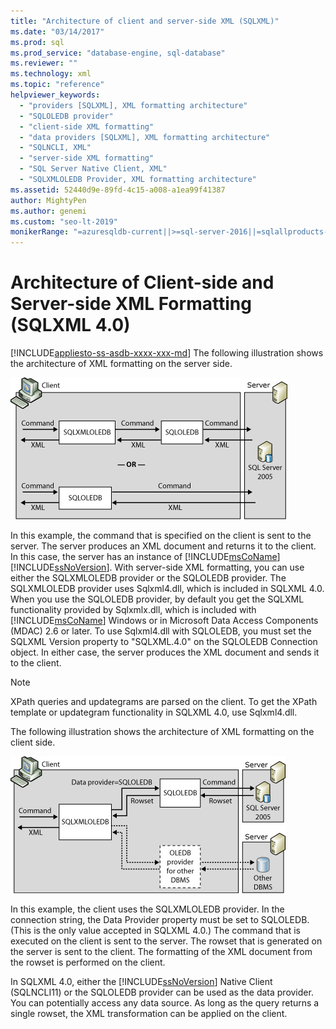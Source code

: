```yaml
---
title: "Architecture of client and server-side XML (SQLXML)"
ms.date: "03/14/2017"
ms.prod: sql
ms.prod_service: "database-engine, sql-database"
ms.reviewer: ""
ms.technology: xml
ms.topic: "reference"
helpviewer_keywords: 
  - "providers [SQLXML], XML formatting architecture"
  - "SQLOLEDB provider"
  - "client-side XML formatting"
  - "data providers [SQLXML], XML formatting architecture"
  - "SQLNCLI, XML"
  - "server-side XML formatting"
  - "SQL Server Native Client, XML"
  - "SQLXMLOLEDB Provider, XML formatting architecture"
ms.assetid: 52440d9e-89fd-4c15-a008-a1ea99f41387
author: MightyPen
ms.author: genemi
ms.custom: "seo-lt-2019"
monikerRange: "=azuresqldb-current||>=sql-server-2016||=sqlallproducts-allversions||>=sql-server-linux-2017||=azuresqldb-mi-current"
---
```

# Architecture of Client-side and Server-side XML Formatting (SQLXML 4.0)
[!INCLUDE[appliesto-ss-asdb-xxxx-xxx-md](../../../includes/appliesto-ss-asdb-xxxx-xxx-md.md)]
  The following illustration shows the architecture of XML formatting on the server side.  
  
 ![Architecture of XML formatting on the server side.](../../../relational-databases/sqlxml/formatting/media/serversidexml.gif "Architecture of XML formatting on the server side.")  
  
 In this example, the command that is specified on the client is sent to the server. The server produces an XML document and returns it to the client. In this case, the server has an instance of [!INCLUDE[msCoName](../../../includes/msconame-md.md)][!INCLUDE[ssNoVersion](../../../includes/ssnoversion-md.md)]. With server-side XML formatting, you can use either the SQLXMLOLEDB provider or the SQLOLEDB provider.  The SQLXMLOLEDB provider uses Sqlxml4.dll, which is included in SQLXML 4.0. When you use the SQLOLEDB provider, by default you get the SQLXML functionality provided by Sqlxmlx.dll, which is included with [!INCLUDE[msCoName](../../../includes/msconame-md.md)] Windows or in Microsoft Data Access Components (MDAC) 2.6 or later. To use Sqlxml4.dll with SQLOLEDB, you must set the SQLXML Version property to "SQLXML.4.0" on the SQLOLEDB Connection object. In either case, the server produces the XML document and sends it to the client.  
  
> [!NOTE]  
>  XPath queries and updategrams are parsed on the client. To get the XPath template or updategram functionality in SQLXML 4.0, use Sqlxml4.dll.  
  
 The following illustration shows the architecture of XML formatting on the client side.  
  
 ![Architecture of XML formatting on the client side.](../../../relational-databases/sqlxml/formatting/media/clientsidexml.gif "Architecture of XML formatting on the client side.")  
  
 In this example, the client uses the SQLXMLOLEDB provider. In the connection string, the Data Provider property must be set to SQLOLEDB. (This is the only value accepted in SQLXML 4.0.) The command that is executed on the client is sent to the server. The rowset that is generated on the server is sent to the client. The formatting of the XML document from the rowset is performed on the client.  
  
 In SQLXML 4.0, either the [!INCLUDE[ssNoVersion](../../../includes/ssnoversion-md.md)] Native Client (SQLNCLI11) or the SQLOLEDB provider can be used as the data provider. You can potentially access any data source. As long as the query returns a single rowset, the XML transformation can be applied on the client.  
  
  
